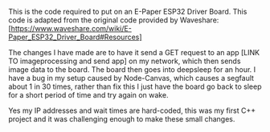 This is the code required to put on an E-Paper ESP32 Driver Board. This code is adapted from the original code provided by Waveshare: [https://www.waveshare.com/wiki/E-Paper_ESP32_Driver_Board#Resources]

The changes I have made are to have it send a GET request to an app [LINK TO imageprocessing and send app] on my network, which then sends image data to the board. The board then goes into deepsleep for an hour. I have a bug in my setup caused by Node-Canvas, which causes a segfault about 1 in 30 times, rather than fix this I just have the board go back to sleep for a short period of time and try again on wake. 

Yes my IP addresses and wait times are hard-coded, this was my first C++ project and it was challenging enough to make these small changes.